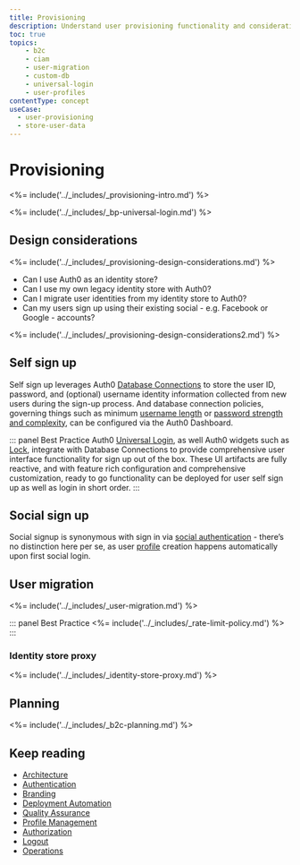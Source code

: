 ```yaml
---
title: Provisioning
description: Understand user provisioning functionality and considerations for your B2C implementation. 
toc: true
topics:
    - b2c
    - ciam
    - user-migration
    - custom-db
    - universal-login
    - user-profiles
contentType: concept
useCase:
  - user-provisioning
  - store-user-data
---
```

# Provisioning

<%= include('../_includes/_provisioning-intro.md') %>

<%= include('../_includes/_bp-universal-login.md') %>

## Design considerations

<%= include('../_includes/_provisioning-design-considerations.md') %>

* Can I use Auth0 as an identity store?
* Can I use my own legacy identity store with Auth0?
* Can I migrate user identities from my identity store to Auth0?
* Can my users sign up using their existing social - e.g. Facebook or Google - accounts?

<%= include('../_includes/_provisioning-design-considerations2.md') %>

## Self sign up

Self sign up leverages Auth0 [Database Connections](/connections/database) to store the user ID, password, and (optional) username identity information collected from new users during the sign-up process. And database connection policies, governing things such as minimum [username length](connections/database/require-username#username-length) or [password strength and complexity](/connections/database/password-options), can be configured via the Auth0 Dashboard. 

::: panel Best Practice
Auth0 [Universal Login](/hosted-pages/login), as well Auth0 widgets such as [Lock](https://auth0.com/lock), integrate with Database Connections to provide comprehensive user interface functionality for sign up out of the box. These UI artifacts are fully reactive, and with feature rich configuration and comprehensive customization, ready to go functionality can be deployed for user self sign up as well as login in short order.
:::

## Social sign up

Social signup is synonymous with sign in via [social authentication](/architecture-scenarios/b2c/b2c-authentication#social-authentication) - there’s no distinction here per se, as user [profile](/architecture-scenarios/b2c/b2c-profile-mgmt) creation happens automatically upon first social login.

## User migration

<%= include('../_includes/_user-migration.md') %>

::: panel Best Practice
<%= include('../_includes/_rate-limit-policy.md') %>
:::

### Identity store proxy

<%= include('../_includes/_identity-store-proxy.md') %>

## Planning

<%= include('../_includes/_b2c-planning.md') %>

## Keep reading

* [Architecture](/architecture-scenarios/b2c/b2c-architecture)
* [Authentication](/architecture-scenarios/b2c/b2c-authentication)
* [Branding](/architecture-scenarios/b2c/b2c-branding)
* [Deployment Automation](/architecture-scenarios/b2c/b2c-deployment)
* [Quality Assurance](/architecture-scenarios/b2c/b2c-qa)
* [Profile Management](/architecture-scenarios/b2c/b2c-profile-mgmt)
* [Authorization](/architecture-scenarios/b2c/b2c-authorization)
* [Logout](/architecture-scenarios/b2c/b2c-logout)
* [Operations](/architecture-scenarios/b2c/b2c-operations)
